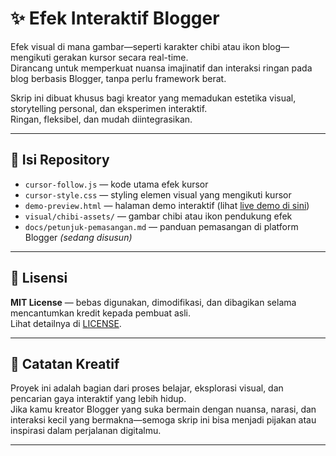 # ✨ Efek Interaktif Blogger

Efek visual di mana gambar—seperti karakter chibi atau ikon blog—mengikuti gerakan kursor secara real-time.  
Dirancang untuk memperkuat nuansa imajinatif dan interaksi ringan pada blog berbasis Blogger, tanpa perlu framework berat.

Skrip ini dibuat khusus bagi kreator yang memadukan estetika visual, storytelling personal, dan eksperimen interaktif.  
Ringan, fleksibel, dan mudah diintegrasikan.

---

## 📁 Isi Repository

- `cursor-follow.js` — kode utama efek kursor
- `cursor-style.css` — styling elemen visual yang mengikuti kursor
- `demo-preview.html` — halaman demo interaktif (lihat [live demo di sini](https://yossysetiawan.github.io/efek-interaktif-blogger/))
- `visual/chibi-assets/` — gambar chibi atau ikon pendukung efek
- `docs/petunjuk-pemasangan.md` — panduan pemasangan di platform Blogger *(sedang disusun)*

---

## 📜 Lisensi

**MIT License** — bebas digunakan, dimodifikasi, dan dibagikan selama mencantumkan kredit kepada pembuat asli.  
Lihat detailnya di [LICENSE](./LICENSE).

---

## 💬 Catatan Kreatif

Proyek ini adalah bagian dari proses belajar, eksplorasi visual, dan pencarian gaya interaktif yang lebih hidup.  
Jika kamu kreator Blogger yang suka bermain dengan nuansa, narasi, dan interaksi kecil yang bermakna—semoga skrip ini bisa menjadi pijakan atau inspirasi dalam perjalanan digitalmu.

---
